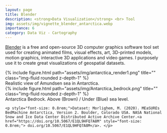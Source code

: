 ```yaml
---
layout: page
title: Blender
description: <strong>Data Visualization</strong> <br> Tool
img: assets/img/vignette_blender_antarctica.webp
importance: 6
category: Data Viz - Cartography
---
```


[Blender](https://www.blender.org/) is a free and open-source 3D computer graphics software tool set used for creating animated films, visual effects, art, 3D-printed models, motion graphics, interactive 3D applications and video games. I purposely use it to create great visualizations of geospatial datasets.

<div class="row">
    <div class="col-sm-7 mt-3 mt-md-0 text-center">
       {% include figure.html path="assets/img/antarctica_render1.png" title="" class="img-fluid rounded z-depth-1" %}
       <div class="caption">
              Realistic view of Amundsen sea in Antarctica.
       </div>
    </div>
    <div class="col-sm-5 mt-3 mt-md-0 text-center">
       {% include figure.html path="assets/img/Antarctica_bedrock.png" title="" class="img-fluid rounded z-depth-1" %}
       <div class="caption">
              Antarctica Bedrock. Above (Brown) / Under (Blue) sea level.
       </div>
    </div>

    <p style="font-size: 0.8rem;">Dataset: Morlighem, M. (2020). MEaSUREs BedMachine Antarctica, Version 2. Boulder, Colorado USA. NASA National Snow and Ice Data Center Distributed Active Archive Center.<a href="https://doi.org/10.5067/E1QL9HFQ7A8M" style="font-size: 0.8rem;"> doi.org/10.5067/E1QL9HFQ7A8M</a>. </p>

</div>
